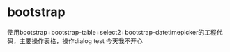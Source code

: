 # bootstrap
使用bootstrap+bootstrap-table+select2+bootstrap-datetimepicker的工程代码，主要操作表格，操作dialog
test
今天我不开心
